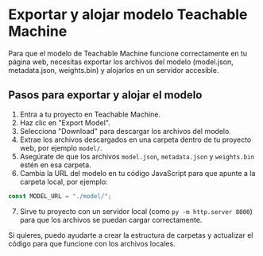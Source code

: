 # Exportar y alojar modelo Teachable Machine

Para que el modelo de Teachable Machine funcione correctamente en tu página web, necesitas exportar los archivos del modelo (model.json, metadata.json, weights.bin) y alojarlos en un servidor accesible.

## Pasos para exportar y alojar el modelo

1. Entra a tu proyecto en Teachable Machine.
2. Haz clic en "Export Model".
3. Selecciona "Download" para descargar los archivos del modelo.
4. Extrae los archivos descargados en una carpeta dentro de tu proyecto web, por ejemplo `model/`.
5. Asegúrate de que los archivos `model.json`, `metadata.json` y `weights.bin` estén en esa carpeta.
6. Cambia la URL del modelo en tu código JavaScript para que apunte a la carpeta local, por ejemplo:

```js
const MODEL_URL = "./model/";
```

7. Sirve tu proyecto con un servidor local (como `py -m http.server 8000`) para que los archivos se puedan cargar correctamente.

Si quieres, puedo ayudarte a crear la estructura de carpetas y actualizar el código para que funcione con los archivos locales.
